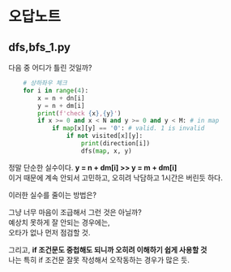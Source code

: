 # 오답노트

## dfs,bfs_1.py

다음 중 어디가 틀린 것일까?

```python
    # 상하좌우 체크
    for i in range(4):
        x = n + dn[i]
        y = n + dm[i]
        print(f'check {x},{y}')
        if x >= 0 and x < N and y >= 0 and y < M: # in map
            if map[x][y] == '0': # valid. 1 is invalid
                if not visited[x][y]:
                    print(direction[i])
                    dfs(map, x, y)
```

정말 단순한 실수이다. **y = n + dm[i] >> y = m + dm[i]**  
이거 때문에 계속 안되서 고민하고, 오히려 낙담하고 1시간은 버린듯 하다.  

이러한 실수를 줄이는 방법은?  

그냥 너무 마음이 조급해서 그런 것은 아닐까?  
예상치 못하게 잘 안되는 경우에는,  
오타가 없나 먼저 점검할 것.  

그리고, **if 조건문도 중첩해도 되니까 오히려 이해하기 쉽게 사용할 것**  
나는 특히 if 조건문 잘못 작성해서 오작동하는 경우가 많은 듯.  